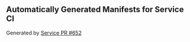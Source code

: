 ## Automatically Generated Manifests for Service CI
Generated by [Service PR #652](https://github.com/trustyai-explainability/trustyai-explainability/pull/652)
